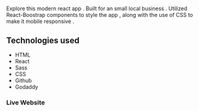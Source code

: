 # 

Explore this modern react app . 
Built for an small local business . Utilized React-Boostrap components to style the app , along with the use of CSS to make it mobile responsive .

## Technologies used

- HTML
- React
- Sass
- CSS
- Github
- Godaddy




### Live Website



### 


